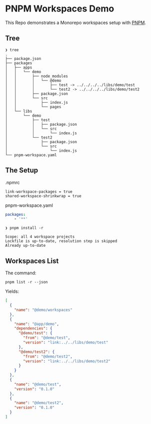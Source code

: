 # PNPM Workspaces Demo

This Repo demonstrates a Monorepo workspaces setup with [PNPM](https://pnpm.js.org/en/workspaces). 


##  Tree

```plain
❯ tree
.
├── package.json
├── packages
│   ├── apps
│   │   └── demo
│   │       ├── node_modules
│   │       │   └── @demo
│   │       │       ├── test -> ../../../../libs/demo/test
│   │       │       └── test2 -> ../../../../libs/demo/test2
│   │       ├── package.json
│   │       └── src
│   │           ├── index.js
│   │           └── pages
│   └── libs
│       └── demo
│           ├── test
│           │   ├── package.json
│           │   └── src
│           │       └── index.js
│           └── test2
│               ├── package.json
│               └── src
│                   └── index.js
└── pnpm-workspace.yaml
```

## The Setup

.npmrc

```
link-workspace-packages = true
shared-workspace-shrinkwrap = true
```

pnpm-workspace.yaml

```yaml
packages:
    - '**'
```



```shell
❯ pnpm install -r

Scope: all 4 workspace projects
Lockfile is up-to-date, resolution step is skipped
Already up-to-date
```

## Workspaces List

The command:

```shell
pnpm list -r --json
```

Yields:

```json
[
  {
    "name": "@demo/workspaces"
  },
  {
    "name": "@app/demo",
    "dependencies": {
      "@demo/test": {
        "from": "@demo/test",
        "version": "link:../../libs/demo/test"
      },
      "@demo/test2": {
        "from": "@demo/test2",
        "version": "link:../../libs/demo/test2"
      }
    }
  },
  {
    "name": "@demo/test",
    "version": "0.1.0"
  },
  {
    "name": "@demo/test2",
    "version": "0.1.0"
  }
]
```
